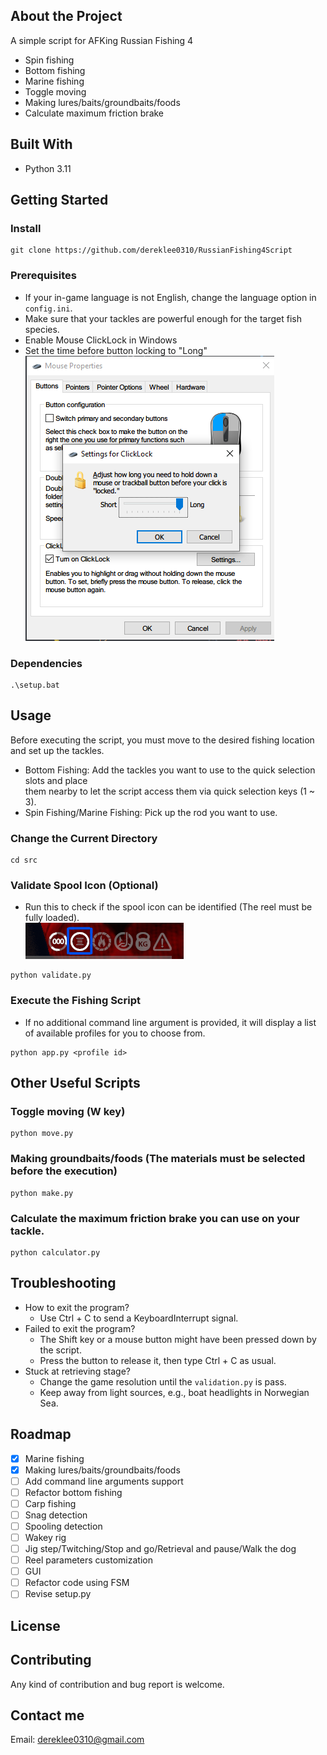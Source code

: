 ## About the Project
A simple script for AFKing Russian Fishing 4  
- Spin fishing
- Bottom fishing
- Marine fishing
- Toggle moving
- Making lures/baits/groundbaits/foods
- Calculate maximum friction brake

## Built With
* Python 3.11 
  
## Getting Started
### Install
```
git clone https://github.com/dereklee0310/RussianFishing4Script
```
### Prerequisites
- If your in-game language is not English, change the language option in `config.ini`.
- Make sure that your tackles are powerful enough for the target fish species.
- Enable Mouse ClickLock in Windows  
- Set the time before button locking to "Long"  
![ClickLock](/static/readme/clicklock.png) 

### Dependencies
```
.\setup.bat
```

## Usage
Before executing the script, you must move to the desired fishing location and set up the tackles.
- Bottom Fishing: Add the tackles you want to use to the quick selection slots and place  
them nearby to let the script access them via quick selection keys (1 ~ 3).
- Spin Fishing/Marine Fishing: Pick up the rod you want to use.

### Change the Current Directory
```
cd src
```

### Validate Spool Icon (Optional)
- Run this to check if the spool icon can be identified (The reel must be fully loaded).  
![Status](/static/readme/status.png)
```
python validate.py
```

### Execute the Fishing Script
- If no additional command line argument is provided, it will display a list of available profiles for you to choose from.
```
python app.py <profile id>
```

## Other Useful Scripts
### Toggle moving (W key)
```
python move.py
```

### Making groundbaits/foods (The materials must be selected before the execution)
```
python make.py
```

### Calculate the maximum friction brake you can use on your tackle.
```
python calculator.py
```

## Troubleshooting
- How to exit the program?
  - Use Ctrl + C to send a KeyboardInterrupt signal.
- Failed to exit the program?
  - The Shift key or a mouse button might have been pressed down by the script.
  - Press the button to release it, then type Ctrl + C as usual.  
- Stuck at retrieving stage?
  - Change the game resolution until the `validation.py` is pass.
  - Keep away from light sources, e.g., boat headlights in Norwegian Sea.

## Roadmap
- [x] Marine fishing
- [x] Making lures/baits/groundbaits/foods
- [ ] Add command line arguments support
- [ ] Refactor bottom fishing
- [ ] Carp fishing
- [ ] Snag detection
- [ ] Spooling detection
- [ ] Wakey rig
- [ ] Jig step/Twitching/Stop and go/Retrieval and pause/Walk the dog
- [ ] Reel parameters customization
- [ ] GUI
- [ ] Refactor code using FSM
- [ ] Revise setup.py

## License

## Contributing 
Any kind of contribution and bug report is welcome.
## Contact me
Email: dereklee0310@gmail.com 
